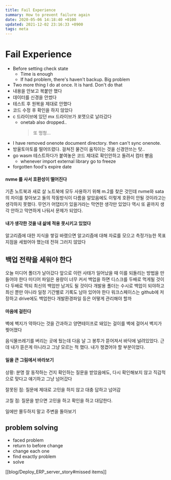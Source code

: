 ```yaml
---
title: Fail Experience
summary: How to prevent failure again
date: 2020-05-06 14:18:40 +0100
updated: 2021-12-02 23:16:33 +0900
tags: meta
---
```


# Fail Experience

- Before setting check state
  - Time is enough
  - If had problem, there's haven't backup. Big problem
- Two more thing I do at once. It is hard. Don't do that
- 내용을 안보고 복붙만 했다
- 데이터를 신경을 안썼다
- 테스트 후 원복을 제대로 안했다
- 코드 수정 후 확인을 하지 않았다
- c 드라이브에 있던 mx 드라이브가 포맷으로 날라갔다
  - onetab also dropped..
    > 또 멍청...
- I have removed onenote document directory. then can't sync onenote.
- 방울토마토를 떨어뜨렸다. 걸쳐진 물건이 움직이는 것을 신경안쓰는 탓..
- go wasm 테스트하다가 붙여놓은 코드 제대로 확인안하고 돌려서 컴터 뻗음
  - whenever import external library go to freeze
- forgotten food's expire date

#### nvme 를 사서 호환성이 떨어진다

기존 노트북과 새로 살 노트북에 모두 사용하기 위해 m.2를 찾은 것인데
nvme와 sata의 차이를 찾아보고 둘의 작동방식이 다름을 알았음에도 이렇게 호환이
안될 것이라고는 생각하지 못했다. 무언가 어댑터가 있을거라는 막연한 생각만 있었다
역시 또 끝까지 생각 안하고 막연하게 나둬서 문제가 되었다.

#### 내가 생각한 것을 내 삶에 적용 못시키고 있었다

알고리즘에 대한 지식을 쌓길 바랬으면
알고리즘에 대해 자료를 모으고
측정가능한 목표지점을 세웠어야 했는데 전혀 그러지 않았다

## 백업 전략을 세워야 한다

오늘 미디어 폴더가 날아갔다
앞으로 이런 사태가 일어났을 때 이를 되돌리는 방법을 만들어야 한다
미디어 파일은 용량이 너무 커서 백업을 하면 디스크를 두배로 먹게될 것이다
두배로 먹되 최신의 백업만 남겨도 될 것이다
개발용 폴더는 수시로 백업이 되야하고 최신 뿐만 아니라 일정 기간별로 기록도 남아 있어야 한다
워크스페이스는 github에 저장하고 drive에도 백업한다
개발환경파일 등은 어떻게 관리해야 할까

#### 마음에 걸린다

벽에 벽지가 약하다는 것을 간과하고 양면테이프로 돼있는 걸이를 벽에 걸어서 벽지가 찢어졌다

음식물쓰레기를 버리는 곳에 뒀는데 다음 날 그 봉투가 뜯어져서 바닥에 널려있었다. 근데 내가 뜯은게 아니라고 그냥 모르는 척 했다. 내가 챙겼어야 할 부분이었다.

#### 일을 큰 그림에서 바라보기

상황: 분명 잘 동작하는 건지 확인하는 질문을 받았음에도, 다시 확인해보지 않고 직감적으로 맞다고 얘기하고 그냥 넘어갔다

잘못된 점: 질문에 제대로 고민을 하지 않고 대충 답하고 넘어감

고칠 점: 질문을 받으면 고민을 하고 확인을 하고 대답한다.

일에만 몰두하지 말고 주변을 돌아보기

## problem solving

- faced problem
- return to before change
- change each one
- find exactly problem
- solve

[[blog/Deploy_ERP_server_story#missed items]]
